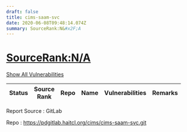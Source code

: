 ```yaml
---
draft: false
title: cims-saam-svc
date: 2020-06-08T09:48:14.074Z
summary: SourceRank:N&#x2F;A
---
```


# <u>SourceRank:N&#x2F;A</u>

<a onclick="var x=document.getElementsByName('vulnerabilities');var y=[...x].filter(e=>e.style.display=='none').length==0?'none':'block';x.forEach(e=>e.style.display=y);this.innerHTML=y=='none'?'Show All Vulnerabilities':'Hide All Vulnerabilities'" href="javascript:void(0)">Show All Vulnerabilities</a>

| Status | Source<br/>Rank | Repo | Name | Vulnerabilities | Remarks |
| - | - | - | - | - | - |


Report Source : GitLab

Repo : https://pdgitlab.haitcl.org/cims/cims-saam-svc.git
